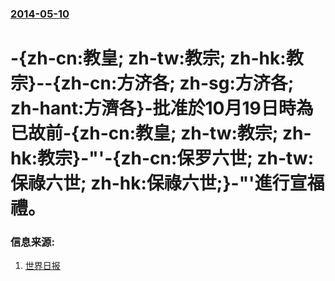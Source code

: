 ### [2014-05-10](/news/2014/05/10/index.md)

##### 
#  -{zh-cn:教皇; zh-tw:教宗; zh-hk:教宗}--{zh-cn:方济各; zh-sg:方济各; zh-hant:方濟各}-批准於10月19日時為已故前-{zh-cn:教皇; zh-tw:教宗; zh-hk:教宗}-"'-{zh-cn:保罗六世; zh-tw:保祿六世; zh-hk:保祿六世;}-"'進行宣福禮。 




### 信息来源:

1. [世界日报](http://www.worldjournal.com/view/full_van/25087362/article-%E4%BF%9D%E7%A5%BF6%E4%B8%96%E6%9C%89%E6%9C%9B%E5%B0%81%E8%81%96?instance=bc_bull_left1)
